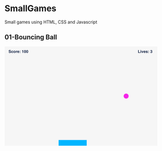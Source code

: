 # SmallGames
Small games using HTML, CSS and Javascript
## 01-Bouncing Ball
![01-Bouncing Ball](https://github.com/wang-chenyu/SmallGames/blob/master/Images/01-Bouncing%20Ball.png)
